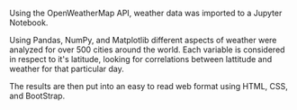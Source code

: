 Using the OpenWeatherMap API, weather data was imported to a Jupyter Notebook.

Using Pandas, NumPy, and Matplotlib different aspects of weather were analyzed for over 500 cities around the world.
Each variable is considered in respect to it's latitude, looking for correlations between lattitude and weather for that particular day.

The results are then put into an easy to read web format using HTML, CSS, and BootStrap.
